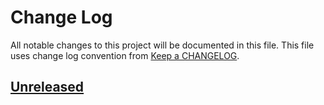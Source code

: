 # Change Log
All notable changes to this project will be documented in this file.
This file uses change log convention from [Keep a CHANGELOG](http://keepachangelog.com).

## [Unreleased][unreleased]


[unreleased]: https://github.com/dgnest/ansible-role-cloudflare/compare/1.0.2...HEAD
[1.0.2]: https://github.com/dgnest/ansible-role-cloudflare/compare/1.0.1...1.0.2
[1.0.1]: https://github.com/dgnest/ansible-role-cloudflare/compare/1.0.0...1.0.1
[1.0.0]: https://github.com/dgnest/ansible-role-cloudflare/compare/0.0.0...1.0.0

[CHANGELOG.md]: CHANGELOG.md
[CONTRIBUTING.md]: CONTRIBUTING.md
[LICENCE.md]: LICENCE.md
[README.md]: README.md
